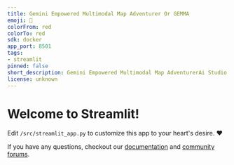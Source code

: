 ```yaml
---
title: Gemini Empowered Multimodal Map Adventurer Or GEMMA
emoji: 🚀
colorFrom: red
colorTo: red
sdk: docker
app_port: 8501
tags:
- streamlit
pinned: false
short_description: Gemini Empowered Multimodal Map AdventurerAi Studio Branch
license: unknown
---
```


# Welcome to Streamlit!

Edit `/src/streamlit_app.py` to customize this app to your heart's desire. :heart:

If you have any questions, checkout our [documentation](https://docs.streamlit.io) and [community
forums](https://discuss.streamlit.io).
